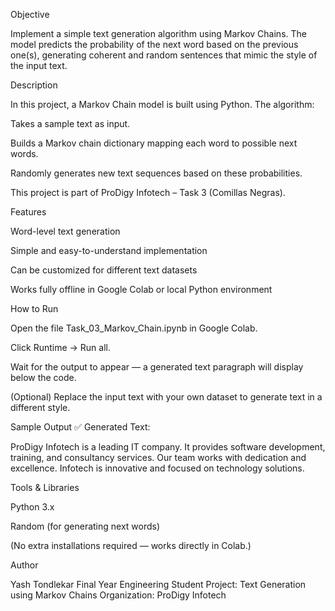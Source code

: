 Objective

Implement a simple text generation algorithm using Markov Chains.
The model predicts the probability of the next word based on the previous one(s), generating coherent and random sentences that mimic the style of the input text.

Description

In this project, a Markov Chain model is built using Python.
The algorithm:

Takes a sample text as input.

Builds a Markov chain dictionary mapping each word to possible next words.

Randomly generates new text sequences based on these probabilities.

This project is part of ProDigy Infotech – Task 3 (Comillas Negras).

Features

Word-level text generation

Simple and easy-to-understand implementation

Can be customized for different text datasets

Works fully offline in Google Colab or local Python environment

How to Run

Open the file Task_03_Markov_Chain.ipynb in Google Colab.

Click Runtime → Run all.

Wait for the output to appear — a generated text paragraph will display below the code.

(Optional) Replace the input text with your own dataset to generate text in a different style.

Sample Output
✅ Generated Text:

ProDigy Infotech is a leading IT company. It provides software development, training, and consultancy services. Our team works with dedication and excellence. Infotech is innovative and focused on technology solutions.

Tools & Libraries

Python 3.x

Random (for generating next words)

(No extra installations required — works directly in Colab.)

Author

Yash Tondlekar
Final Year Engineering Student
Project: Text Generation using Markov Chains
Organization: ProDigy Infotech
